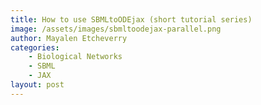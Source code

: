 ```yaml
---
title: How to use SBMLtoODEjax (short tutorial series)
image: /assets/images/sbmltoodejax-parallel.png
author: Mayalen Etcheverry
categories:
    - Biological Networks
    - SBML
    - JAX
layout: post
---
```


<script type="text/javascript">
window.location = "https://developmentalsystems.org/sbmltoodejax/tutorials/gradient_descent.html"
</script>
